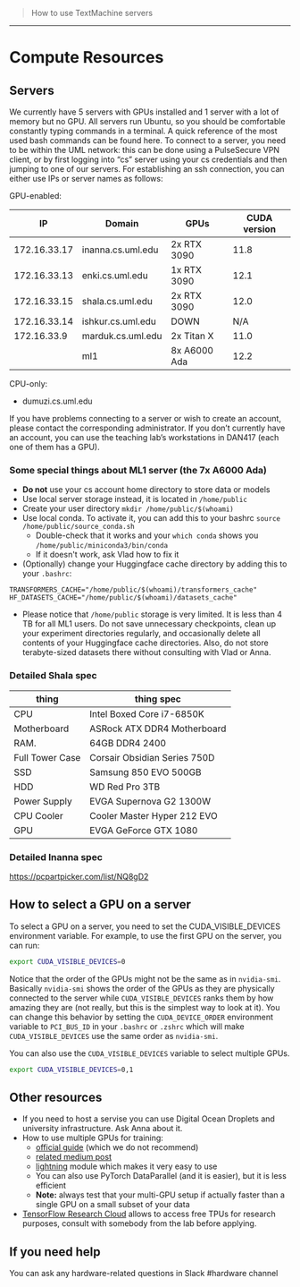 > How to use TextMachine servers
---

# Compute Resources

## Servers

We currently have 5 servers with GPUs installed and 1 server with a lot of memory but no GPU.
All servers run Ubuntu, so you should be comfortable constantly typing commands in a terminal.
A quick reference of the most used bash commands can be found here.
To connect to a server, you need to be within the UML network: this can be done using a PulseSecure VPN client,
or by first logging into “cs” server using your cs credentials and then jumping to one of our servers. 
For establishing an ssh connection, you can either use IPs or server names as follows:

GPU-enabled:

| IP           | Domain            | GPUs                     | CUDA version |
|--------------|-------------------|--------------------------|--------------|
| 172.16.33.17 | inanna.cs.uml.edu | 2x RTX 3090              | 11.8         |
| 172.16.33.13 | enki.cs.uml.edu   | 1x RTX 3090              | 12.1         |
| 172.16.33.15 | shala.cs.uml.edu  | 2x RTX 3090              | 12.0         |
| 172.16.33.14 | ishkur.cs.uml.edu | DOWN                     | N/A          |
| 172.16.33.9  | marduk.cs.uml.edu | 2x Titan X               | 11.0         |
| <ask Vlad>   | ml1 <ask Vlad>    | 8x A6000 Ada             | 12.2         |

CPU-only:

* dumuzi.cs.uml.edu

If you have problems connecting to a server or wish to create an account, please contact the corresponding administrator.
If you don’t currently have an account, you can use the teaching lab’s workstations in DAN417 (each one of them has a GPU).

### Some special things about ML1 server (the 7x A6000 Ada)

* **Do not** use your cs account home directory to store data or models
* Use local server storage instead, it is located in `/home/public`
* Create your user directory `mkdir /home/public/$(whoami)`
* Use local conda. To activate it, you can add this to your bashrc `source /home/public/source_conda.sh`
   * Double-check that it works and your `which conda` shows you `/home/public/miniconda3/bin/conda`
   * If it doesn't work, ask Vlad how to fix it
* (Optionally) change your Huggingface cache directory by adding this to your `.bashrc`:
```
TRANSFORMERS_CACHE="/home/public/$(whoami)/transformers_cache"
HF_DATASETS_CACHE="/home/public/$(whoami)/datasets_cache"
```
* Please notice that `/home/public` storage is very limited. It is less than 4 TB for all ML1 users. Do not save unnecessary checkpoints, clean up your experiment directories regularly, and occasionally delete all contents of your Huggingface cache directories. Also, do not store terabyte-sized datasets there without consulting with Vlad or Anna. 


### Detailed Shala spec

| thing           | thing spec        |
|-----------------|-------------------|
| CPU	            | Intel Boxed Core i7-6850K |
| Motherboard    	| ASRock ATX DDR4 Motherboard | 
| RAM.           	| 64GB DDR4 2400 |
| Full Tower Case	| Corsair Obsidian Series 750D |
| SSD	            | Samsung 850 EVO 500GB |
| HDD	            | WD Red Pro 3TB |
| Power Supply   	| EVGA Supernova G2 1300W |
| CPU Cooler	     | Cooler Master Hyper 212 EVO |
| GPU      	      | EVGA GeForce GTX 1080 |

### Detailed Inanna spec

https://pcpartpicker.com/list/NQ8gD2


## How to select a GPU on a server

To select a GPU on a server, you need to set the CUDA_VISIBLE_DEVICES environment variable.
For example, to use the first GPU on the server, you can run:

```bash
export CUDA_VISIBLE_DEVICES=0
```

Notice that the order of the GPUs might not be the same as in `nvidia-smi`.
Basically `nvidia-smi` shows the order of the GPUs as they are physically connected to the server
while `CUDA_VISIBLE_DEVICES` ranks them by how amazing they are (not really, but this is the simplest way to look at it).
You can change this behavior by setting the `CUDA_DEVICE_ORDER` environment variable to `PCI_BUS_ID` in your `.bashrc` or `.zshrc` which will make
`CUDA_VISIBLE_DEVICES` use the same order as `nvidia-smi`.

You can also use the `CUDA_VISIBLE_DEVICES` variable to select multiple GPUs.
```bash
export CUDA_VISIBLE_DEVICES=0,1
```

## Other resources

* If you need to host a servise you can use Digital Ocean Droplets and university infrastructure. Ask Anna about it.
* How to use multiple GPUs for training:
    * [official guide](https://pytorch.org/tutorials/intermediate/dist_tuto.html) (which we do not recommend)
    * [related medium post](https://medium.com/huggingface/training-larger-batches-practical-tips-on-1-gpu-multi-gpu-distributed-setups-ec88c3e51255)
    * [lightning](https://towardsdatascience.com/how-to-refactor-your-pytorch-code-to-get-these-42-benefits-of-pytorch-lighting-6fdd0dc97538) module which makes it very easy to use
    * You can also use PyTorch DataParallel (and it is easier), but it is less efficient
    * **Note:** always test that your multi-GPU setup if actually faster than a single GPU on a small subset of your data
* [TensorFlow Research Cloud](https://sites.research.google/trc/about/) allows to access free TPUs for research purposes, consult with somebody from the lab before applying.

## If you need help

You can ask any hardware-related questions in Slack #hardware channel

